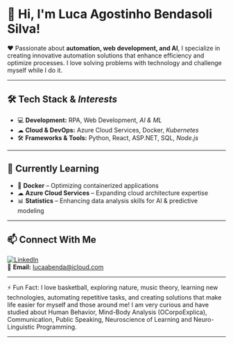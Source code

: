 # 👋 Hi, I'm Luca Agostinho Bendasoli Silva!

❤️ Passionate about **automation, web development, and AI**, I specialize in creating innovative automation solutions that enhance efficiency and optimize processes. I love solving problems with technology and challenge myself while I do it.

---

## 🛠 Tech Stack & *Interests*
- 💻 **Development:** RPA, Web Development, *AI & ML*
- ☁ **Cloud & DevOps:** Azure Cloud Services, Docker, *Kubernetes*
- 🛠 **Frameworks & Tools:** Python, React, ASP.NET, SQL, *Node.js*

---

## 🌱 Currently Learning
- 🐳 **Docker** – Optimizing containerized applications
- ☁ **Azure Cloud Services** – Expanding cloud architecture expertise
- 📊 **Statistics** – Enhancing data analysis skills for AI & predictive modeling

---

## 📫 Connect With Me
[![LinkedIn](https://img.shields.io/badge/-LinkedIn-blue?style=flat&logo=Linkedin&logoColor=white)](https://www.linkedin.com/in/luca-agostinho-bendasoli-silva-a4b583276/)  
📧 **Email:** lucaabenda@icloud.com  

---

⚡ Fun Fact: I love basketball, exploring nature, music theory, learning new technologies, automating repetitive tasks, and creating solutions that make life easier for myself and those around me! I am very curious and have studied about Human Behavior, Mind-Body Analysis (OCorpoExplica), Communication, Public Speaking, Neuroscience of Learning and Neuro-Linguistic Programming.

---
